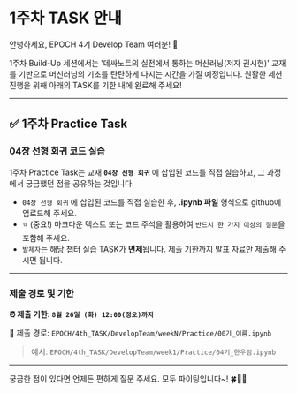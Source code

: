 # 1주차 TASK 안내

안녕하세요, EPOCH 4기 Develop Team 여러분! 🎉

1주차 Build-Up 세션에서는 '데싸노트의 실전에서 통하는 머신러닝(저자 권시현)' 교재를 기반으로 머신러닝의 기초를 탄탄하게 다지는 시간을 가질 예정입니다. 원활한 세션 진행을 위해 아래의 TASK를 기한 내에 완료해 주세요!

---

## ✅ 1주차 Practice Task

### 04장 선형 회귀 코드 실습

1주차 Practice Task는 교재 **`04장 선형 회귀`** 에 삽입된 코드를 직접 실습하고, 그 과정에서 궁금했던 점을 공유하는 것입니다.

- `04장 선형 회귀` 에 삽입된 코드를 직접 실습한 후, **.ipynb 파일** 형식으로 github에 업로드해 주세요.
- ⭐️ (중요!) 마크다운 텍스트 또는 코드 주석을 활용하여 `반드시 한 가지 이상의 질문`을 포함해 주세요. 
- `발제자`는 해당 챕터 실습 TASK가 **면제**됩니다. 제출 기한까지 발표 자료만 제출해 주시면 됩니다.

---

### 제출 경로 및 기한

**⏰ 제출 기한: `8월 26일 (화) 12:00(정오)까지`**

📍 제출 경로: `EPOCH/4th_TASK/DevelopTeam/weekN/Practice/00기_이름.ipynb` 

> 예시: `EPOCH/4th_TASK/DevelopTeam/week1/Practice/04기_한우림.ipynb`
> 

---

궁금한 점이 있다면 언제든 편하게 질문 주세요. 모두 파이팅입니다~! 🍀👍🏻
